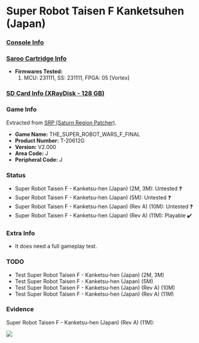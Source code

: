 # Super Robot Taisen F Kanketsuhen (Japan)

### [Console Info](../../../../Info/Consoles/VA13/README.md)

### [Saroo Cartridge Info](../../../../Info/Cartridges/RetroGameParadiseStore/1.32F/README.md)

- <b>Firmwares Tested:</b>
  1. MCU: 231111, SS: 231111, FPGA: 05 [Vortex]

### [SD Card Info (XRayDisk - 128 GB)](../../../../Info/SdCards/XRayDisk/128GB/fat32/README.md)

### Game Info

Extracted from [SRP (Saturn Region Patcher)](https://segaxtreme.net/resources/saturn-region-patcher.81/download).

- <b>Game Name:</b> THE_SUPER_ROBOT_WARS_F_FINAL
- <b>Product Number:</b> T-20612G
- <b>Version:</b> V2.000
- <b>Area Code:</b> J
- <b>Peripheral Code:</b> J

### Status

- Super Robot Taisen F - Kanketsu-hen (Japan) (2M, 3M): Untested :question:
- Super Robot Taisen F - Kanketsu-hen (Japan) (5M): Untested :question:
- Super Robot Taisen F - Kanketsu-hen (Japan) (Rev A) (10M): Untested :question:
- Super Robot Taisen F - Kanketsu-hen (Japan) (Rev A) (11M): Playable :heavy_check_mark:

### Extra Info

- It does need a full gameplay test.

### TODO

- Test Super Robot Taisen F - Kanketsu-hen (Japan) (2M, 3M)
- Test Super Robot Taisen F - Kanketsu-hen (Japan) (5M)
- Test Super Robot Taisen F - Kanketsu-hen (Japan) (Rev A) (10M)
- Test Super Robot Taisen F - Kanketsu-hen (Japan) (Rev A) (11M)

### Evidence

Super Robot Taisen F - Kanketsu-hen (Japan) (Rev A) (11M):

[![](https://img.youtube.com/vi/hk0yGuqSPlI/0.jpg)](https://www.youtube.com/watch?v=hk0yGuqSPlI)
